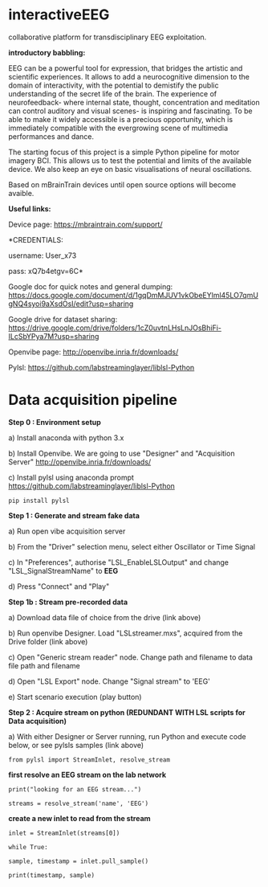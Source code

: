 # interactiveEEG
collaborative platform for transdisciplinary EEG exploitation. 

**introductory babbling:**

EEG can be a powerful tool for expression, that bridges the artistic and scientific experiences. 
It allows to add a neurocognitive dimension to the domain of interactivity, with the potential to demistify the public understanding of the secret life of the brain. 
The experience of neurofeedback- where internal state, thought, concentration and meditation can control auditory and visual scenes- is inspiring and fascinating. To be able to make it widely accessible is a precious opportunity, which is immediately compatible with the evergrowing scene of multimedia performances and dance.

The starting focus of this project is a simple Python pipeline for motor imagery BCI. This allows us to test the potential and limits of the available device. We also keep an eye on basic visualisations of neural oscillations.

Based on mBrainTrain devices until open source options will become avaible.

**Useful links:**

Device page: https://mbraintrain.com/support/

*CREDENTIALS:

username: User_x73

pass: xQ7b4etgv=6C*

Google doc for quick notes and general dumping: https://docs.google.com/document/d/1gqDmMJUV1vkObeEYlml45LO7qmUgNQ4syoi9aXsdOsI/edit?usp=sharing

Google drive for dataset sharing: https://drive.google.com/drive/folders/1cZ0uvtnLHsLnJOsBhiFi-ILcSbYPya7M?usp=sharing

Openvibe page: http://openvibe.inria.fr/downloads/

Pylsl: https://github.com/labstreaminglayer/liblsl-Python

# Data acquisition pipeline

**Step 0 : Environment setup**

a) Install anaconda with python 3.x

b) Install Openvibe. We are going to use "Designer" and "Acquisition Server" http://openvibe.inria.fr/downloads/

c) Install pylsl using anaconda prompt https://github.com/labstreaminglayer/liblsl-Python

`pip install pylsl`

**Step 1 : Generate and stream fake data**

a) Run open vibe acquisition server

b) From the "Driver" selection menu, select either Oscillator or Time Signal

c) In "Preferences", authorise "LSL_EnableLSLOutput" and change "LSL_SignalStreamName" to **EEG**

d) Press "Connect" and "Play"

**Step 1b : Stream pre-recorded data**

a) Download data file of choice from the drive (link above)

b) Run openvibe Designer. Load "LSLstreamer.mxs", acquired from the Drive folder (link above)

c) Open "Generic stream reader" node. Change path and filename to data file path and filename

d) Open "LSL Export" node. Change "Signal stream" to 'EEG'

e) Start scenario execution (play button)


**Step 2 : Acquire stream on python (REDUNDANT WITH LSL scripts for Data acquisition)** 

 a) With either Designer or Server running, run Python and execute code below, or see pylsls samples (link above)


`from pylsl import StreamInlet, resolve_stream`

**first resolve an EEG stream on the lab network**

`print("looking for an EEG stream...")`

`streams = resolve_stream('name', 'EEG')`

**create a new inlet to read from the stream**

`inlet = StreamInlet(streams[0])`

`while True:`
    
   `sample, timestamp = inlet.pull_sample()`
   
   `print(timestamp, sample)`
   
   




